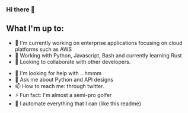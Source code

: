 ### Hi there 👋

<!--
**evansa/evansa** is a ✨ _special_ ✨ repository because its `README.md` (this file) appears on your GitHub profile.
-->

## What I'm up to:

- 🔭 I'm currently working on enterprise applications focusing on cloud platforms such as AWS
- 🌱 Working with Python, Javascript, Bash and currently learning Rust
- 👯 Looking to collaborate with other developers.
<!-- 👯 I'm looking to collaborate on ...-->
- 🤔 I'm looking for help with ...hmmm
- 💬 Ask me about Python and API designs
- 📫 How to reach me: through twitter.
- ⚡ Fun fact: I'm almost a semi-pro golfer
- 🤖 I automate everything that I can (like this readme)

